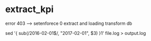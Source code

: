 # extract_kpi

error 403 --> setenforece 0
extract and loading transform db

sed '{ sub(/2016-02-01$/, "2017-02-01", $3) }1' file.log > output.log
